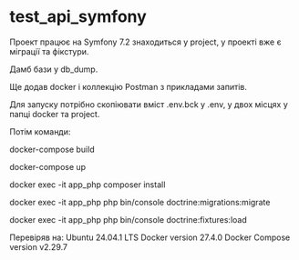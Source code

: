 # test_api_symfony
Проект працює на Symfony 7.2 знаходиться у project, у проекті вже є міграції та фікстури.

Дамб бази у db_dump.

Ще додав docker і коллекцію Postman з прикладами запитів. 

Для запуску потрібно скопіювати вміст .env.bck у .env, у двох місцях у папці docker та project.



Потім команди:

docker-compose build

docker-compose up

docker exec -it app_php composer install

docker exec -it app_php php bin/console doctrine:migrations:migrate

docker exec -it app_php php bin/console doctrine:fixtures:load


Перевіряв на: 
Ubuntu 24.04.1 LTS
Docker version 27.4.0
Docker Compose version v2.29.7
